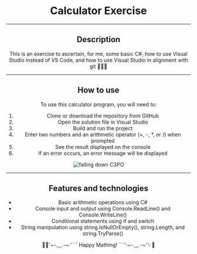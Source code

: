 ﻿<center>

# Calculator Exercise

---

## Description

This is an exercise to ascertain, for me, some basic C#, how to use Visual Studio instead of VS Code, 
and how to use Visual Studio in alignment with git
🌈🌈🌈

---

## How to use

To use this calculator program, you will need to: <br>

1. Clone or download the repository from GitHub
2. Open the solution file in Visual Studio
3. Build and run the project
4. Enter two numbers and an arithmetic operator (+, -, *, or /) when prompted
5. See the result displayed on the console
6. If an error occurs, an error message will be displayed

![falling down C3PO](https://media.tenor.com/6VG3tvOnl44AAAAC/seriously-let.gif)

---

## Features and technologies
+ Basic arithmetic operations using C#
+ Console input and output using Console.ReadLine() and Console.WriteLine()
+ Conditional statements using if and switch
+ String manipulation using string.IsNullOrEmpty(), string.Length, and string.TryParse()

🤖✨'*~-.,¸¸.-~·*'¨¯ Happy Mathing! ¯¨'*·~-.¸¸,.-~*'✨🤖

</center>
